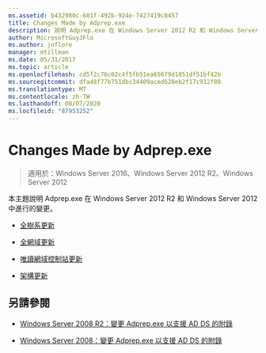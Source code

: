 ```yaml
---
ms.assetid: b432980c-601f-492b-924e-7427419c8457
title: Changes Made by Adprep.exe
description: 說明 Adprep.exe 在 Windows Server 2012 R2 和 Windows Server 2012 中進行的變更
author: MicrosoftGuyJFlo
ms.author: joflore
manager: mtillman
ms.date: 05/31/2017
ms.topic: article
ms.openlocfilehash: cd5f2c76c02c4f5fb51ea65679d1851df51bf42b
ms.sourcegitcommit: dfa48f77b751dbc34409aced628eb2f17c912f08
ms.translationtype: MT
ms.contentlocale: zh-TW
ms.lasthandoff: 08/07/2020
ms.locfileid: "87953252"
---
```

# <a name="changes-made-by-adprepexe"></a>Changes Made by Adprep.exe

> 適用於：Windows Server 2016、Windows Server 2012 R2、Windows Server 2012

本主題說明 Adprep.exe 在 Windows Server 2012 R2 和 Windows Server 2012 中進行的變更。

- [全樹系更新](../../../ad-ds/deploy/RODC/Forest-Wide-Updates.md)

- [全網域更新](../../../ad-ds/deploy/Domain-Wide-Updates.md)

- [唯讀網域控制站更新](../../../ad-ds/deploy/RODC/Read-Only-Domain-Controller-Updates.md)

- [架構更新](../../../ad-ds/deploy/Schema-Updates.md)

## <a name="see-also"></a>另請參閱

- [Windows Server 2008 R2：變更 Adprep.exe 以支援 AD DS 的附錄](/previous-versions/windows/it-pro/windows-server-2008-R2-and-2008/dd378876(v=ws.10))

- [Windows Server 2008：變更 Adprep.exe 以支援 AD DS 的附錄](/previous-versions/windows/it-pro/windows-server-2008-R2-and-2008/cc770703(v=ws.10))
